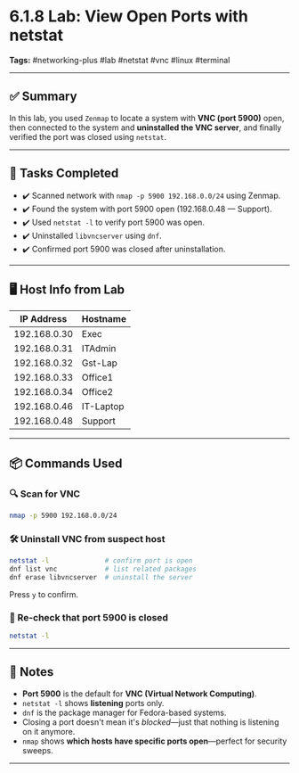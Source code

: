 # 6.1.8 Lab: View Open Ports with netstat  
**Tags:** #networking-plus #lab #netstat #vnc #linux #terminal

---

## ✅ Summary

In this lab, you used `Zenmap` to locate a system with **VNC (port 5900)** open, then connected to the system and **uninstalled the VNC server**, and finally verified the port was closed using `netstat`.

---

## 🧪 Tasks Completed

- ✔️ Scanned network with `nmap -p 5900 192.168.0.0/24` using Zenmap.
- ✔️ Found the system with port 5900 open (192.168.0.48 — Support).
- ✔️ Used `netstat -l` to verify port 5900 was open.
- ✔️ Uninstalled `libvncserver` using `dnf`.
- ✔️ Confirmed port 5900 was closed after uninstallation.

---

## 🖥️ Host Info from Lab

| IP Address    | Hostname   |
|---------------|------------|
| 192.168.0.30  | Exec       |
| 192.168.0.31  | ITAdmin    |
| 192.168.0.32  | Gst-Lap    |
| 192.168.0.33  | Office1    |
| 192.168.0.34  | Office2    |
| 192.168.0.46  | IT-Laptop  |
| 192.168.0.48  | Support    |

---

## 📦 Commands Used

### 🔍 Scan for VNC
```bash
nmap -p 5900 192.168.0.0/24
```

### 🛠 Uninstall VNC from suspect host
```bash
netstat -l              # confirm port is open
dnf list vnc            # list related packages
dnf erase libvncserver  # uninstall the server
```

Press `y` to confirm.

### 🔁 Re-check that port 5900 is closed
```bash
netstat -l
```

---

## 🧠 Notes

- **Port 5900** is the default for **VNC (Virtual Network Computing)**.
- `netstat -l` shows **listening** ports only.
- `dnf` is the package manager for Fedora-based systems.
- Closing a port doesn't mean it's *blocked*—just that nothing is listening on it anymore.
- `nmap` shows **which hosts have specific ports open**—perfect for security sweeps.

---
